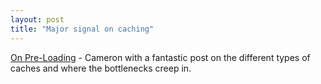 ```yaml
---
layout: post
title: "Major signal on caching"
---
```




<a href="http://www.freeroller.net/page/cpurdy/20030121">On Pre-Loading</a> - Cameron with a fantastic post on the different types of caches and where the bottlenecks creep in.



